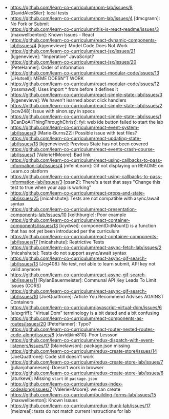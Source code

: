 * https://github.com/learn-co-curriculum/npm-lab/issues/8 [DavidAlexSiler]: local tests
* https://github.com/learn-co-curriculum/npm-lab/issues/4 [dmcgrann]: No Fork or Submit
* https://github.com/learn-co-curriculum/this-is-react-readme/issues/3 [maxwellbenton]: Known Issues - React
* https://github.com/learn-co-curriculum/react-dynamic-components-lab/issues/4 [kjgenevieve]: Model Code Does Not Work
* https://github.com/learn-co-curriculum/react-jsx/issues/21 [kjgenevieve]: "Imperative" JavaScript?
* https://github.com/learn-co-curriculum/react-jsx/issues/20 [PeteHanner]: Order of information
* https://github.com/learn-co-curriculum/react-modular-code/issues/13 [JHutsell]: MEME DOESN"T WORK
* https://github.com/learn-co-curriculum/react-modular-code/issues/12 [rossmawd]: Uses  import * from before it defines it
* https://github.com/learn-co-curriculum/react-simple-state-lab/issues/3 [kjgenevieve]: We haven't learned about click handlers
* https://github.com/learn-co-curriculum/react-simple-state-lab/issues/2 [scw248]: Issue with sinon.spy in specs
* https://github.com/learn-co-curriculum/react-simple-state-lab/issues/1 [ICanDoAllThingThroughChrist]: fyi: web ide button failed to start the lab
* https://github.com/learn-co-curriculum/react-event-system-lab/issues/9 [Marie-Burns22]: Possible issue with test files?
* https://github.com/learn-co-curriculum/react-updating-state-lab/issues/13 [kjgenevieve]: Previous State has not been covered
* https://github.com/learn-co-curriculum/react-events-crash-course-lab/issues/1 [ValerieHMoore]: Bad link
* https://github.com/learn-co-curriculum/react-using-callbacks-to-pass-information-lab/issues/4 [mfeinLearn]: Gif not displaying on README on Learn.co platform
* https://github.com/learn-co-curriculum/react-using-callbacks-to-pass-information-lab/issues/3 [psan2]: There's a test that says "Change this test to true when your app is working"
* https://github.com/learn-co-curriculum/react-props-and-state-lab/issues/25 [micahshute]: Tests are not compatible with async/await syntax
* https://github.com/learn-co-curriculum/react-presentation-components-lab/issues/10 [keithburgie]: Poor example
* https://github.com/learn-co-curriculum/react-container-components/issues/13 [icydwei]: componentDidMount() is a function that has not yet been introduced per the curriculum
* https://github.com/learn-co-curriculum/react-container-components-lab/issues/17 [micahshute]: Restrictive Tests
* https://github.com/learn-co-curriculum/react-async-fetch-lab/issues/2 [micahshute]: Tests do not support async/await syntax
* https://github.com/learn-co-curriculum/react-async-gif-search-lab/issues/13 [Jcg408]: No test, not able to learn submit, API key not valid anymore
* https://github.com/learn-co-curriculum/react-async-gif-search-lab/issues/11 [RylanBauermeister]: Communal API Key Leads To Limit Issues (CORS)
* https://github.com/learn-co-curriculum/react-async-gif-search-lab/issues/10 [JoeQuattrone]: Article You Recommend Advises AGAINST Containers
* https://github.com/learn-co-curriculum/javascript-virtual-dom/issues/6 [alexgriff]: "Virtual Dom" terminology is a bit dated and a bit confusing
* https://github.com/learn-co-curriculum/react-components-as-routes/issues/20 [PeteHanner]: Typo?
* https://github.com/learn-co-curriculum/react-router-nested-routes-code-along/issues/8 [davidjkim810]: Poor Lessson
* https://github.com/learn-co-curriculum/redux-dispatch-with-event-listeners/issues/17 [blainelawson]: package.json missing
* https://github.com/learn-co-curriculum/redux-create-store/issues/14 [JoeQuattrone]: Code still doesn't work
* https://github.com/learn-co-curriculum/redux-create-store-lab/issues/7 [julianjohannesen]: Doesn't work in browser
* https://github.com/learn-co-curriculum/redux-create-store-lab/issues/6 [aturkewi]: Missing `start` in `package.json`
* https://github.com/learn-co-curriculum/redux-index-codealong/issues/7 [ValerieHMoore]: we can create
* https://github.com/learn-co-curriculum/building-forms-lab/issues/15 [maxwellbenton]: Known Issues
* https://github.com/learn-co-curriculum/redux-thunk-lab/issues/17 [melzreal]: tests do not match current instructions for lab
